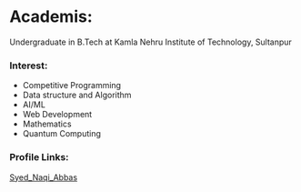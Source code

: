 # Academis:
  Undergraduate in B.Tech at Kamla Nehru Institute of Technology, Sultanpur 

### Interest:
 - Competitive Programming
 - Data structure and Algorithm
 - AI/ML
 - Web Development
 - Mathematics 
 - Quantum Computing

### Profile Links:

[Syed_Naqi_Abbas](https://github.com/naqi72/)

